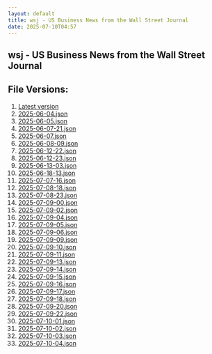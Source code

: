 ```yaml
---
layout: default
title: wsj - US Business News from the Wall Street Journal
date: 2025-07-10T04:57
---
```


## wsj - US Business News from the Wall Street Journal

<div id="data-chart"></div>
<div id="data-table"></div>
<script>
document.addEventListener('DOMContentLoaded', function(){
  document.getElementById('data-table').textContent = 'This source isn't supported for tables yet.';
});
</script>

## File Versions:
1. [Latest version](./latest.json)
2. [2025-06-04.json](./2025-06-04.json)
3. [2025-06-05.json](./2025-06-05.json)
4. [2025-06-07-21.json](./2025-06-07-21.json)
5. [2025-06-07.json](./2025-06-07.json)
6. [2025-06-08-09.json](./2025-06-08-09.json)
7. [2025-06-12-22.json](./2025-06-12-22.json)
8. [2025-06-12-23.json](./2025-06-12-23.json)
9. [2025-06-13-03.json](./2025-06-13-03.json)
10. [2025-06-18-13.json](./2025-06-18-13.json)
11. [2025-07-07-16.json](./2025-07-07-16.json)
12. [2025-07-08-18.json](./2025-07-08-18.json)
13. [2025-07-08-23.json](./2025-07-08-23.json)
14. [2025-07-09-00.json](./2025-07-09-00.json)
15. [2025-07-09-02.json](./2025-07-09-02.json)
16. [2025-07-09-04.json](./2025-07-09-04.json)
17. [2025-07-09-05.json](./2025-07-09-05.json)
18. [2025-07-09-06.json](./2025-07-09-06.json)
19. [2025-07-09-09.json](./2025-07-09-09.json)
20. [2025-07-09-10.json](./2025-07-09-10.json)
21. [2025-07-09-11.json](./2025-07-09-11.json)
22. [2025-07-09-13.json](./2025-07-09-13.json)
23. [2025-07-09-14.json](./2025-07-09-14.json)
24. [2025-07-09-15.json](./2025-07-09-15.json)
25. [2025-07-09-16.json](./2025-07-09-16.json)
26. [2025-07-09-17.json](./2025-07-09-17.json)
27. [2025-07-09-18.json](./2025-07-09-18.json)
28. [2025-07-09-20.json](./2025-07-09-20.json)
29. [2025-07-09-22.json](./2025-07-09-22.json)
30. [2025-07-10-01.json](./2025-07-10-01.json)
31. [2025-07-10-02.json](./2025-07-10-02.json)
32. [2025-07-10-03.json](./2025-07-10-03.json)
33. [2025-07-10-04.json](./2025-07-10-04.json)

